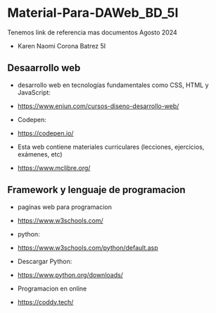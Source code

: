 # Material-Para-DAWeb_BD_5I
Tenemos link de referencia mas documentos  Agosto 2024

- Karen Naomi Corona Batrez 5I

## Desaarrollo web 

- desarrollo web en tecnologías fundamentales como CSS, HTML y JavaScript:
- https://www.eniun.com/cursos-diseno-desarrollo-web/

- Codepen:
- https://codepen.io/

- Esta web contiene materiales curriculares (lecciones, ejercicios, exámenes, etc) 
- https://www.mclibre.org/

## Framework y lenguaje de programacion 
- paginas web para programacion
- https://www.w3schools.com/
  
- python:
- https://www.w3schools.com/python/default.asp
  
- Descargar Python:
- https://www.python.org/downloads/

- Programacion en online
- https://coddy.tech/

